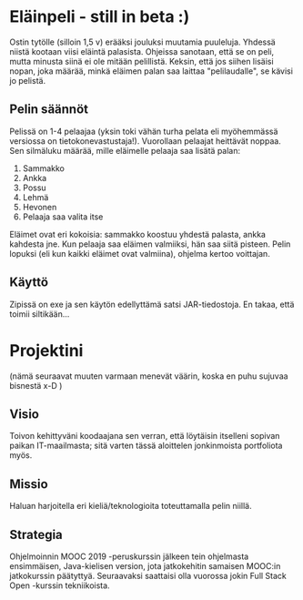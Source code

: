 # Eläinpeli - still in beta :)
Ostin tytölle (silloin 1,5 v) erääksi jouluksi muutamia puuleluja. Yhdessä niistä kootaan viisi eläintä palasista. 
Ohjeissa sanotaan, että se on peli, mutta minusta siinä ei ole mitään pelillistä. Keksin, että jos siihen 
lisäisi nopan, joka määrää, minkä eläimen palan saa laittaa "pelilaudalle", se kävisi jo pelistä.

## Pelin säännöt
Pelissä on 1-4 pelaajaa (yksin toki vähän turha pelata eli myöhemmässä versiossa on tietokonevastustaja!). 
Vuorollaan pelaajat heittävät noppaa. Sen silmäluku määrää, mille eläimelle pelaaja saa lisätä palan:
1. Sammakko
2. Ankka
3. Possu
4. Lehmä
5. Hevonen
6. Pelaaja saa valita itse

Eläimet ovat eri kokoisia: sammakko koostuu yhdestä palasta, ankka kahdesta jne. Kun pelaaja saa eläimen valmiiksi, 
hän saa siitä pisteen. Pelin lopuksi (eli kun kaikki eläimet ovat valmiina), ohjelma kertoo voittajan.

## Käyttö
Zipissä on exe ja sen käytön edellyttämä satsi JAR-tiedostoja. En takaa, että toimii siltikään...

# Projektini

(nämä seuraavat muuten varmaan menevät väärin, koska en puhu sujuvaa bisnestä x-D )
## Visio
Toivon kehittyväni koodaajana sen verran, että löytäisin itselleni sopivan paikan IT-maailmasta; sitä varten tässä aloittelen
jonkinmoista portfoliota myös.

## Missio
Haluan harjoitella eri kieliä/teknologioita toteuttamalla pelin niillä.

## Strategia
Ohjelmoinnin MOOC 2019 -peruskurssin jälkeen tein ohjelmasta ensimmäisen, Java-kielisen version, jota jatkokehitin samaisen MOOC:in 
jatkokurssin päätyttyä. Seuraavaksi saattaisi olla vuorossa jokin Full Stack Open -kurssin tekniikoista.
